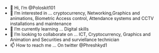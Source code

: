 - 👋 Hi, I’m @Poloskit101
- 👀 I’m interested in ... cryptocurrency, Networking,Graphics and animations, Biometric Access control, Attendance systems and CCTV installations and maintenance  
- 🌱 I’m currently learning ... Digital skills 
- 💞️ I’m looking to collaborate on ... ICT, Cryptocurrency, Graphics and Animation and Securities and surviellance technician
- 📫 How to reach me ... On twitter @Phreshkyd1

<!---
Poloskit101/Poloskit101 is a ✨ special ✨ repository because its `README.md` (this file) appears on your GitHub profile.
You can click the Preview link to take a look at your changes.
--->
